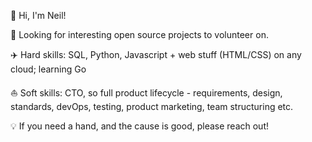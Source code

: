 :wave: Hi, I'm Neil!

:eyes: Looking for interesting open source projects to volunteer on.

:airplane: Hard skills: SQL, Python, Javascript + web stuff (HTML/CSS) on any cloud; learning Go

:sailboat: Soft skills: CTO, so full product lifecycle - requirements, design, standards, devOps, testing, product marketing, team structuring etc.

:bulb: If you need a hand, and the cause is good, please reach out!
